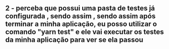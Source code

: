 ## 2 - perceba que possui uma pasta de testes já configurada , sendo assim , sendo assim após terminar a minha aplicação, eu posso utilizar o comando "yarn test" e ele vai executar os testes da minha aplicação para ver se ela passou
